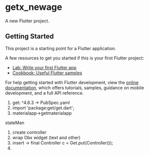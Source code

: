 # getx_newage

A new Flutter project.

## Getting Started

This project is a starting point for a Flutter application.

A few resources to get you started if this is your first Flutter project:

- [Lab: Write your first Flutter app](https://docs.flutter.dev/get-started/codelab)
- [Cookbook: Useful Flutter samples](https://docs.flutter.dev/cookbook)

For help getting started with Flutter development, view the
[online documentation](https://docs.flutter.dev/), which offers tutorials,
samples, guidance on mobile development, and a full API reference.

1. get: ^4.6.3 -> PubSpec.yaml
2. import 'package:get/get.dart';
3. materialapp->getmaterialapp

stateMan
1. create controller
2. wrap Obx widget (text and other)
3. insert -> final Controller c = Get.put(Controller());
4. 


